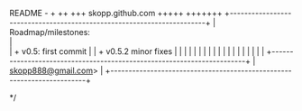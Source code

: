 README -
+ 
++
+++  skopp.github.com
+++++
+++++++
 +-----------------------------------------------------------------------+
 | 	Roadmap/milestones:   		                            
 | 				                                                             
 | 	+ v0.5: first commit										  	     |
 |	+ v0.5.2 minor fixes							                         |
 |                                                                       |
 |             															 |
 | 														                 |
 | 													                     |
 |                                                                       |
 |                                                                       |
 |   														             |
 |   													                 |
 |                                                                       |
 +-----------------------------------------------------------------------+
 | skopp888@gmail.com>                       									 |
 +-----------------------------------------------------------------------+

 */